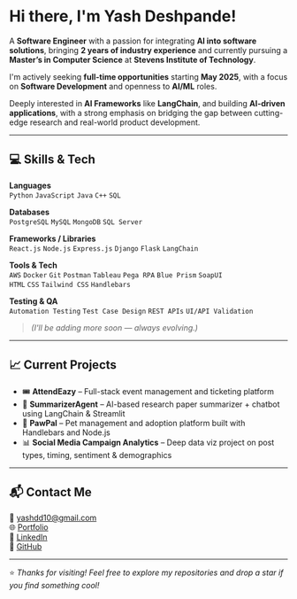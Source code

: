 # Hi there, I'm Yash Deshpande!

A **Software Engineer** with a passion for integrating **AI into software solutions**, bringing **2 years of industry experience** and currently pursuing a **Master’s in Computer Science** at **Stevens Institute of Technology**.

I'm actively seeking **full-time opportunities** starting **May 2025**, with a focus on **Software Development** and openness to **AI/ML** roles.  

Deeply interested in **AI Frameworks** like **LangChain**, and building **AI-driven applications**, with a strong emphasis on bridging the gap between cutting-edge research and real-world product development.

---

## 💻 Skills & Tech

**Languages**  
`Python` `JavaScript` `Java` `C++` `SQL`

**Databases**  
`PostgreSQL` `MySQL` `MongoDB` `SQL Server`

**Frameworks / Libraries**  
`React.js` `Node.js` `Express.js` `Django` `Flask` `LangChain`

**Tools & Tech**  
`AWS` `Docker` `Git` `Postman` `Tableau` `Pega RPA` `Blue Prism` `SoapUI`  
`HTML` `CSS` `Tailwind CSS` `Handlebars`

**Testing & QA**  
`Automation Testing` `Test Case Design` `REST APIs` `UI/API Validation`

> *(I'll be adding more soon — always evolving.)*

---

## 📈 Current Projects

- 🎟️ **AttendEazy** – Full-stack event management and ticketing platform  
- 🧠 **SummarizerAgent** – AI-based research paper summarizer + chatbot using LangChain & Streamlit  
- 🐾 **PawPal** – Pet management and adoption platform built with Handlebars and Node.js  
- 📊 **Social Media Campaign Analytics** – Deep data viz project on post types, timing, sentiment & demographics

---

## 📬 Contact Me

📧 yashdd10@gmail.com  
🌐 [Portfolio](https://yashdd.github.io/Portfolio-Website)  
💼 [LinkedIn](https://www.linkedin.com/in/yash-deshpande-70827417b)  
🐙 [GitHub](https://github.com/yashdd)

---

⭐ *Thanks for visiting! Feel free to explore my repositories and drop a star if you find something cool!*
